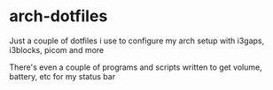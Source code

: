 # arch-dotfiles

Just a couple of dotfiles i use to configure my arch setup with i3gaps, i3blocks, picom and more

There's even a couple of programs and scripts written to get volume, battery, etc for my status bar
